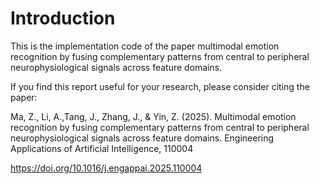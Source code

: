# Introduction

This is the implementation code of the paper multimodal emotion recognition by fusing complementary patterns from central to peripheral neurophysiological signals across feature domains.

If you find this report useful for your research, please consider citing the paper:

Ma, Z., Li, A.,Tang, J., Zhang, J., & Yin, Z. (2025). Multimodal emotion recognition by fusing complementary patterns from central to peripheral neurophysiological signals across feature domains. Engineering Applications of Artificial Intelligence, 110004

https://doi.org/10.1016/j.engappai.2025.110004


